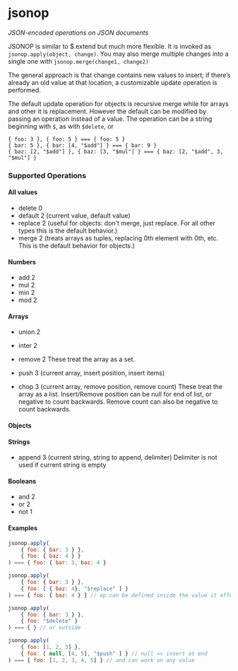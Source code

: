 jsonop
======
_JSON-encoded operations on JSON documents_

JSONOP is similar to $.extend but much more flexible. It is invoked as `jsonop.apply(object, change)`. You may also merge multiple changes into a single one with `jsonop.merge(change1, change2)`

The general approach is that change contains new values to insert; if there’s already an old value at that location, a customizable update operation is performed.

The default update operation for objects is recursive merge while for arrays and other it is replacement. However the default can be modified by passing an operation instead of a value. The operation can be a string beginning with `$`, as with `$delete`, or



```
{ foo: 3 }, { foo: 5 } === { foo: 5 }
{ bar: 5 }, { bar: [4, "$add"] } === { bar: 9 }
{ baz: [2, "$add"] }, { baz: [3, "$mul"] } === { baz: [2, "$add", 3, "$mul"] }
```



### Supported Operations ###

#### All values ####

- delete 0
- default 2 (current value, default value)
- replace 2 (useful for objects: don't merge, just replace. For all other types this is the default behavior.)
- merge 2  (treats arrays as tuples, replacing 0th element with 0th, etc. This is the default behavior for objects.)

#### Numbers ####
- add 2
- mul 2
- min 2
- mod 2

#### Arrays ####
- union  2
- inter  2
- remove 2
  These treat the array as a set.

- push 3 (current array, insert position, insert items)
- chop 3 (current array, remove position, remove count)
  These treat the array as a list. Insert/Remove position can be null for end of list, or negative to count backwards. Remove count can also be negative to count backwards.


#### Objects ##

#### Strings ####
- append 3 (current string, string to append, delimiter)
Delimiter is not used if current string is empty

#### Booleans ###
- and 2
- or 2
- not 1


#### Examples ####

```javascript
jsonop.apply(
    { foo: { bar: 3 } },
    { foo: { baz: 4 } }
) === { foo: { bar: 3, baz: 4 }

jsonop.apply(
    { foo: { bar: 3 } },
    { foo: [ { baz: 4}, "$replace" ] }
) === { foo: { baz: 4 } } // op can be defined inside the value it affects

jsonop.apply(
    { foo: { bar: 3 } },
    { foo: "$delete" }
) === { } // or outside

jsonop.apply(
    { foo: [1, 2, 3] },
    { foo: [ null, [4, 5], "$push" ] } // null => insert at end
) === { foo: [1, 2, 3, 4, 5] } // and can work on any value
```

